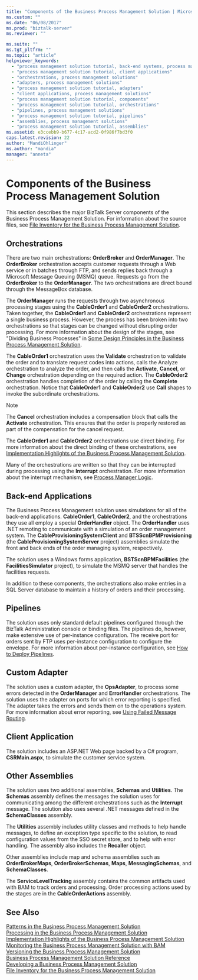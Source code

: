 ```yaml
---
title: "Components of the Business Process Management Solution | Microsoft Docs"
ms.custom: ""
ms.date: "06/08/2017"
ms.prod: "biztalk-server"
ms.reviewer: ""

ms.suite: ""
ms.tgt_pltfrm: ""
ms.topic: "article"
helpviewer_keywords: 
  - "process management solution tutorial, back-end systems, process management solutions"
  - "process management solution tutorial, client applications"
  - "orchestrations, process management solutions"
  - "adapters, process management solutions"
  - "process management solution tutorial, adapters"
  - "client applications, process management solutions"
  - "process management solution tutorial, components"
  - "process management solution tutorial, orchestrations"
  - "pipelines, process management solutions"
  - "process management solution tutorial, pipelines"
  - "assemblies, process management solutions"
  - "process management solution tutorial, assemblies"
ms.assetid: e3ccebb9-b677-4c17-acd2-0f986f7bd3f0
caps.latest.revision: 22
author: "MandiOhlinger"
ms.author: "mandia"
manager: "anneta"
---
```

# Components of the Business Process Management Solution
This section describes the major BizTalk Server components of the Business Process Management Solution. For information about the source files, see [File Inventory for the Business Process Management Solution](../core/file-inventory-for-the-business-process-management-solution.md).  
  
## Orchestrations  
 There are two main orchestrations: **OrderBroker** and **OrderManager**. The **OrderBroker** orchestration accepts customer requests through a Web service or in batches through FTP, and sends replies back through a Microsoft Message Queuing (MSMQ) queue. Requests go from the **OrderBroker** to the **OrderManager**. The two orchestrations are direct bound through the MessageBox database.  
  
 The **OrderManager** runs the requests through two asynchronous processing stages using the **CableOrder1** and **CableOrder2** orchestrations. Taken together, the **CableOrder1** and **CableOrder2** orchestrations represent a single business process. However, the process has been broken into two orchestrations so that stages can be changed without disrupting order processing. For more information about the design of the stages, see "Dividing Business Processes" in [Some Design Principles in the Business Process Management Solution](../core/some-design-principles-in-the-business-process-management-solution.md).  
  
 The **CableOrder1** orchestration uses the **Validate** orchestration to validate the order and to translate request codes into actions, calls the Analyze orchestration to analyze the order, and then calls the **Activate**, **Cancel**, or **Change** orchestration depending on the required action. The **CableOrder2** orchestration handles completion of the order by calling the **Complete** orchestration. Notice that **CableOrder1** and **CableOrder2** use **Call** shapes to invoke the subordinate orchestrations.  
  
> [!NOTE]
>  The **Cancel** orchestration includes a compensation block that calls the **Activate** orchestration. This ensures that the order is properly restored as part of the compensation for the cancel request.  
  
 The **CableOrder1** and **CableOrder2** orchestrations use direct binding. For more information about the direct binding of these orchestrations, see [Implementation Highlights of the Business Process Management Solution](../core/implementation-highlights-of-the-business-process-management-solution.md).  
  
 Many of the orchestrations are written so that they can be interrupted during processing using the **Interrupt** orchestration. For more information about the interrupt mechanism, see [Process Manager Logic](../core/process-manager-logic.md).  
  
## Back-end Applications  
 The Business Process Management solution uses simulations for all of the back-end applications. **CableOrder1**, **CableOrder2**, and the orchestrations they use all employ a special **OrderHandler** object. The **OrderHandler** uses .NET remoting to communicate with a simulation of an order management system. The **CableProvisioningSystemClient** and **BTSScnBPMProvisioning** (the **CableProvisioningSystemServer** project) assemblies simulate the front and back ends of the order managing system, respectively.  
  
 The solution uses a Windows forms application, **BSTScnBPMFacilities** (the **FacilitiesSimulator** project), to simulate the MSMQ server that handles the facilities requests.  
  
 In addition to these components, the orchestrations also make entries in a SQL Server database to maintain a history of orders and their processing.  
  
## Pipelines  
 The solution uses only standard default pipelines configured through the BizTalk Administration console or binding files. The pipelines do, however, make extensive use of per-instance configuration. The receive port for orders sent by FTP uses per-instance configuration to configure the envelope. For more information about per-instance configuration, see [How to Deploy Pipelines](../core/how-to-deploy-pipelines.md).  
  
## Custom Adapter  
 The solution uses a custom adapter, the **OpsAdapter**, to process some errors detected in the **OrderManager** and **ErrorHandler** orchestrations. The solution uses the adapter on ports for which error reporting is specified. The adapter takes the errors and sends them on to the operations system. For more information about error reporting, see [Using Failed Message Routing](../core/using-failed-message-routing.md).  
  
## Client Application  
 The solution includes an ASP.NET Web page backed by a C# program, **CSRMain.aspx**, to simulate the customer service system.  
  
## Other Assemblies  
 The solution uses two additional assemblies, **Schemas** and **Utilities**. The **Schemas** assembly defines the messages the solution uses for communicating among the different orchestrations such as the **Interrupt** message. The solution also uses several .NET messages defined in the **SchemaClasses** assembly.  
  
 The **Utilities** assembly includes utility classes and methods to help handle messages, to define an exception type specific to the solution, to read configuration values from the SSO secret store, and to help with error handling. The assembly also includes the **Recaller** object.  
  
 Other assemblies include map and schema assemblies such as **OrderBrokerMaps**, **OrderBrokerSchemas**, **Maps**, **MessagingSchemas**, and **SchemaClasses**.  
  
 The **ServiceLevelTracking** assembly contains the common artifacts used with BAM to track orders and processing. Order processing actions used by the stages are in the **CableOrderActions** assembly.  
  
## See Also  
 [Patterns in the Business Process Management Solution](../core/patterns-in-the-business-process-management-solution.md)   
 [Processing in the Business Process Management Solution](../core/processing-in-the-business-process-management-solution.md)   
 [Implementation Highlights of the Business Process Management Solution](../core/implementation-highlights-of-the-business-process-management-solution.md)   
 [Monitoring the Business Process Management Solution with BAM](../core/monitoring-the-business-process-management-solution-with-bam.md)   
 [Versioning the Business Process Management Solution](../core/versioning-the-business-process-management-solution.md)   
 [Business Process Management Solution Reference](../core/business-process-management-solution-reference.md)   
 [Developing a Business Process Management Solution](../core/developing-a-business-process-management-solution.md)   
 [File Inventory for the Business Process Management Solution](../core/file-inventory-for-the-business-process-management-solution.md)